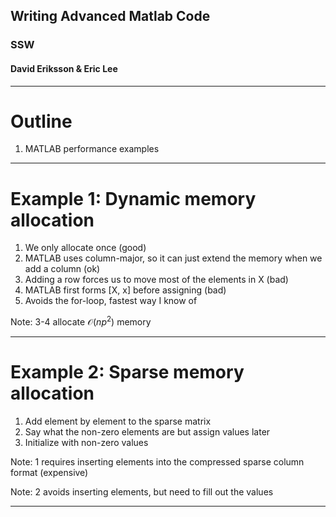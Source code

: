 <!-- $theme: gaia -->
<!-- page_number: true -->

## Writing Advanced Matlab Code
### SSW
#### David Eriksson & Eric Lee

---

# Outline
1. MATLAB performance examples

---

# Example 1: Dynamic memory allocation
1. We only allocate once (good)
2. MATLAB uses column-major, so it can just extend the memory when we add a column (ok)
3. Adding a row forces us to move most of the elements in X (bad)
4. MATLAB first forms [X, x] before assigning (bad)
5. Avoids the for-loop, fastest way I know of

Note: 3-4 allocate $\mathcal{O}(np^2)$ memory

---

# Example 2: Sparse memory allocation
1. Add element by element to the sparse matrix
2. Say what the non-zero elements are but assign values later
3. Initialize with non-zero values

Note: 1 requires inserting elements into the compressed sparse column format (expensive)

Note: 2 avoids inserting elements, but need to fill out the values

---

